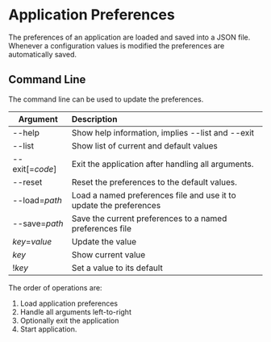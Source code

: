 # Application Preferences

The preferences of an application are loaded and saved into a JSON file.
Whenever a configuration values is modified the preferences are automatically saved.

## Command Line

The command line can be used to update the preferences.

Argument        | Description
----------------|:------------------------------------------------------------------
--help          | Show help information, implies --list and --exit
--list          | Show list of current and default values
--exit[=_code_] | Exit the application after handling all arguments.
--reset         | Reset the preferences to the default values.
--load=_path_   | Load a named preferences file and use it to update the preferences
--save=_path_   | Save the current preferences to a named preferences file
_key_=_value_   | Update the value
_key_           | Show current value
!_key_          | Set a value to its default

The order of operations are:

 1. Load application preferences
 2. Handle all arguments left-to-right
 3. Optionally exit the application
 4. Start application.

